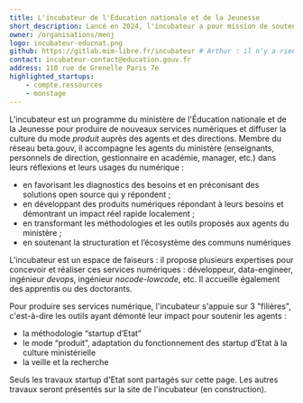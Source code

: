 ```yaml
---
title: L'incubateur de l'Éducation nationale et de la Jeunesse
short_description: Lancé en 2024, l'incubateur a pour mission de soutenir les services et leurs agents dans la construction de solutions numériques en faveur de l’éducation et la jeunesse.
owner: /organisations/menj
logo: incubateur-educnat.png
github: https://gitlab.mim-libre.fr/incubateur # Arthur : il n'y a rien pour l'instant ?
contact: incubateur-contact@education.gouv.fr
address: 110 rue de Grenelle Paris 7e
highlighted_startups:
    - compte.ressources
    - monstage
---
```


L’incubateur est un programme du ministère de l'Éducation nationale et de la Jeunesse pour produire de nouveaux services numériques et diffuser la culture du mode *produit* auprès des agents et des directions. Membre du réseau beta.gouv, il accompagne les agents du ministère (enseignants, personnels de direction, gestionnaire en académie, manager, etc.) dans leurs réflexions et leurs usages du numérique :

* en favorisant les diagnostics des besoins et en préconisant des solutions open source qui y répondent ;
* en développant des produits numériques répondant à leurs besoins et démontrant un impact réel rapide localement ;
* en transformant les méthodologies et les outils proposés aux agents du ministère ;
* en soutenant la structuration et l’écosystème des communs numériques

L’incubateur est un espace de faiseurs : il propose plusieurs expertises pour concevoir et réaliser ces services numériques : développeur, data-engineer, ingénieur *devops*, ingénieur *nocode-lowcode*, etc. Il accueille également des apprentis ou des doctorants.

Pour produire ses services numérique, l'incubateur s'appuie sur 3 "filières", c'est-à-dire les outils ayant démonté leur impact pour soutenir les agents : 
* la méthodologie “startup d’Etat”
* le mode “produit”, adaptation du fonctionnement des startup d’Etat à la culture ministérielle
* la veille et la recherche

Seuls les travaux startup d'Etat sont partagés sur cette page. Les autres travaux seront présentés sur la site de l'incubateur (en construction).
